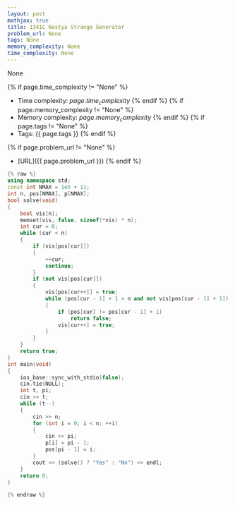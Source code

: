 ```yaml
---
layout: post
mathjax: true
title: 1341C Nastya Strange Generator
problem_url: None
tags: None
memory_complexity: None
time_complexity: None
---
```


None


{% if page.time_complexity != "None" %}
- Time complexity: ${{ page.time_complexity }}$
{% endif %}
{% if page.memory_complexity != "None" %}
- Memory complexity: ${{ page.memory_complexity }}$
{% endif %}
{% if page.tags != "None" %}
- Tags: {{ page.tags }}
{% endif %}

{% if page.problem_url != "None" %}
- [URL]({{ page.problem_url }})
{% endif %}

```cpp
{% raw %}
using namespace std;
const int NMAX = 1e5 + 11;
int n, pos[NMAX], p[NMAX];
bool solve(void)
{
    bool vis[n];
    memset(vis, false, sizeof(*vis) * n);
    int cur = 0;
    while (cur < n)
    {
        if (vis[pos[cur]])
        {
            ++cur;
            continue;
        }
        if (not vis[pos[cur]])
        {
            vis[pos[cur++]] = true;
            while (pos[cur - 1] + 1 < n and not vis[pos[cur - 1] + 1])
            {
                if (pos[cur] != pos[cur - 1] + 1)
                    return false;
                vis[cur++] = true;
            }
        }
    }
    return true;
}
int main(void)
{
    ios_base::sync_with_stdio(false);
    cin.tie(NULL);
    int t, pi;
    cin >> t;
    while (t--)
    {
        cin >> n;
        for (int i = 0; i < n; ++i)
        {
            cin >> pi;
            p[i] = pi - 1;
            pos[pi - 1] = i;
        }
        cout << (solve() ? "Yes" : "No") << endl;
    }
    return 0;
}

{% endraw %}
```